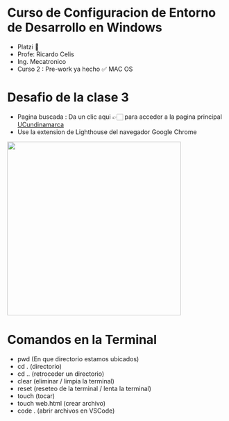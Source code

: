 # Curso de Configuracion de Entorno de Desarrollo en Windows
* Platzi 💚
* Profe: Ricardo Celis
* Ing. Mecatronico
* Curso 2 : Pre-work ya hecho ✅ MAC OS


# Desafio de la clase 3
* Pagina buscada : Da un clic aqui 👉🏻 para acceder a la pagina principal [UCundinamarca](https://www.ucundinamarca.edu.co/)
* Use la extension de Lighthouse del navegador Google Chrome 
<img align="center" width="400" src="https://user-images.githubusercontent.com/96964513/266752932-cdab3086-42df-44ba-8d80-1bee595e396b.png" />

# Comandos en la Terminal
* pwd (En que directorio estamos ubicados)
* cd . (directorio)
* cd .. (retroceder un directorio)
* clear (eliminar / limpia la terminal)
* reset (reseteo de la terminal / lenta la terminal)
* touch (tocar)
* touch web.html (crear archivo)
* code . (abrir archivos en VSCode)